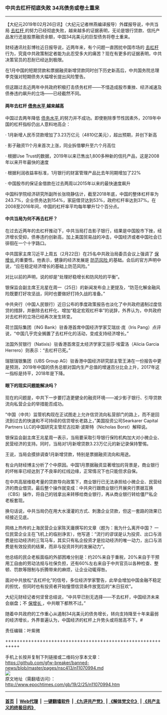 ### 中共去杠杆彻底失败 34兆债务或卷土重来
------------------------

<p>
 【大纪元2019年02月26日讯】（大纪元记者林燕编译报导）外媒报导说，中共当局
 <a href="http://www.epochtimes.com/gb/tag/%E5%8E%BB%E6%9D%A0%E6%9D%86.html">
  去杠杆
 </a>
 的努力已经彻底失败，越来越多的证据表明，无论是银行贷款、信托产品发行还是股票融资余额，中国34兆美元的巨型债务将卷土重来。
</p>
<p>
 财经通讯社彭博社近日报导说，近两年来，有个问题一直困扰中国市场的
 <a href="http://www.epochtimes.com/gb/tag/%E5%8E%BB%E6%9D%A0%E6%9D%86.html">
  去杠杆
 </a>
 行为，究竟中共政策制定者能为此忍受多大的痛苦？现在有更多的证据表明，中共决策官员的忍耐已经达到极限。
</p>
<p>
 在1月中国的短期贷款和票据融资新增贷款同时创下历史新高后，中共国务院总理李克强对短期债务大幅增长提出风险警告。
</p>
<p>
 但这跟过去近两年中共政府积极打击债务杠杆——不惜造成股市重挫、经济减速及债券违约飙升的立场——已经截然不同。
</p>
<h4>
 两年去杠杆
 <a href="http://www.epochtimes.com/gb/tag/%E5%80%BA%E5%8A%A1%E6%B0%B4%E5%B9%B3.html">
  债务水平
 </a>
 越来越高
</h4>
<p>
 中国过去两年降低
 <a href="http://www.epochtimes.com/gb/tag/%E5%80%BA%E5%8A%A1%E6%B0%B4%E5%B9%B3.html">
  债务水平
 </a>
 的努力并不成功。即使剔除季节性因素外，2019年中国的杠杆指标仍出人意料地高企：
</p>
<p>
 · 1月新增人民币贷款增加了3.23万亿元（4810亿美元），超出预期，并创下新高
</p>
<p>
 · 影子融资11个月来首次上涨，同业拆借攀升至六个月高位
</p>
<p>
 · 根据Use Trust的数据，2019年以来已售出1,800多种新的信托产品，这是2008年以来开年最快的速度
</p>
<p>
 · 根据利润收益率标准，1月银行的财富管理产品比去年同期增加了22%
</p>
<p>
 · 中国股市的保证金借款在过去两周以2015年以来的最快速度飙升
</p>
<p>
 中国科学院经济研究所副所长张晓静估计，截至2018年底，中国的整体杠杆率为243.7%，企业债务达到154%，家庭借贷达到53%，政府杠杆率达到37%。在2008至2016年间，中国的杠杆率平均每年攀升12个百分点。
</p>
<h4>
 中共当局为何不再去杠杆？
</h4>
<p>
 在过去近两年的去杠杆推动下，中共当局打击影子银行，结果是中国股市下挫，经济增长受抑，债券违约创新高，加上美国贸易战的冲击，中国经济或者中国社会已徘徊在一个十字路口。
</p>
<p>
 中共国家主席习近平上周五（2月22日）在25名中共政治局委员会议上强调了
 <a href="http://www.epochtimes.com/gb/tag/%E4%BF%9D%E5%A2%9E%E9%95%BF.html">
  保增长
 </a>
 的重要性。他表示，健康的经济发展是
 <a href="http://www.epochtimes.com/gb/tag/%E9%98%B2%E8%8C%83%E9%A3%8E%E9%99%A9.html">
  防范风险
 </a>
 的基础。会后的官方声明中说，“应在稳定经济增长的基础上防范风险。”
</p>
<p>
 对比以前的声明，说的却是“处理好稳增长和防风险的平衡”。
</p>
<p>
 银保监会副主席王兆星在周一（25日）的新闻发布会上更提及，“防范化解金融风险既要打好攻坚战，同时也要做好打持久战的准备。”
</p>
<p>
 中共央行（中国人民银行）近日公布的季度政策报告也淡化了中共政府遏制过度信贷的措辞，并删除去杠杆化、增加“稳定宏观杠杆率”的说辞，外界认为，中共政府对去杠杆的立场已经再次发生转变。
</p>
<p>
 荷兰国际集团（ING Bank）驻香港首席中国经济学家艾瑞丝‧庞（Iris Pang）点评说，“中国几乎完全搁置了去杠杆化的活动，变成支持经济增长。”
</p>
<p>
 法国外贸银行（Natixis）驻香港首席亚太经济学家艾丽莎‧埃雷洛（Alicia Garcia Herrero）则表示：“去杠杆已死。”
</p>
<p>
 瑞银瑞银集团（UBS Group AG）驻香港中国经济研究部主管王涛在一份报告中更是预测，2019年中国的债务总额对国内生产总值的增速百分比会上升，2017年这一指标是持平，2018年是下降。
</p>
<h4>
 眼下的现实问题能解决吗？
</h4>
<p>
 现在的问题是，中共下一步要打造更健全的融资环境——减少影子银行、引导贷款流向私营企业的举措能否成功。
</p>
<p>
 “中国（中共）监管机构现在正试图走上允许信贷流向私营部门的路上，而不是回流到过去的快速和不可持续的信贷增长老路上，”美国投资公司Searkarer Capital Partners LLC的中国研究主管尼古拉斯‧波斯特（Nicholas Borst）解释说。
</p>
<p>
 银保监会副主席王兆星周一表示，当局要采取引导银行保险机构加大对小微企业、民营经济的支持。同时，当局对1月新增贷款3.23万亿元的新记录保持警惕。
</p>
<p>
 王说，当局会摸排调查1月新增贷款，特别是票据融资流向和用途。
</p>
<p>
 有业内财经博主分析了个中原因。中国1月票据融资显著增加的背景是，商业银行的坏帐率已经达到了不良率的红线边缘，正常情况下也只能但求自保。
</p>
<p>
 在中共高层维稳考量的贷款导向政策下，商业银行已无法承担给小微企业、民营经济的商业借贷。最后整个操作就变成：中共央行跟商业银行开展央行票据互换（CBS）操作，将自己的钱拿出来转移给商业银行，再从商业银行转给僵尸私企老板套现。
</p>
<p>
 换句话说，中共当局仍在用大水漫灌的方式、刺激企业贷款，但这一套路的效果已经接近见底。
</p>
<p>
 网络上热传的上海民营企业家陈天庸撰写的文章（题为：我为什么离开中国？ 一位民营企业主在飞机上的临别诤言），他写道：“流行的谬误是认为投资、出口与消费是拉动经济的三驾马车，其实只有私企投资才是拉动经济的唯一动力，出口与消费是有效投资的结果，而非与投资并列的发展动力”。
</p>
<p>
 他总结的民企老板面临的外部困难分别是：约20%来自于重税，20%来自于干预用工自由的劳动法规与社保负担，还有60%左右来自于中共官员以各种检查、整顿、罚款等限制与折腾带来的麻烦，让企业动辄得咎。
</p>
<p>
 面对中共放松“去杠杆化”的信号，多位经济学家警告，此举会增加中国金融不稳定的担忧，但同时也有投资者开始憧憬信贷条件放宽后的“末日狂欢”。
</p>
<p>
 大纪元财经记者何坚曾总结说，“中共早已别无选择——不去杠杆，中国经济未来会崩盘；不
 <a href="http://www.epochtimes.com/gb/tag/%E4%BF%9D%E5%A2%9E%E9%95%BF.html">
  保增长
 </a>
 ，中共眼下都熬不过。”
</p>
<p>
 随着中共政府的工作重心从遏制34兆美元的债务增长，转向支持降至十年来最弱的经济增长，外界普遍认为，中国经济的杠杆上升势头或将居高不下。#
</p>
<p>
 责任编辑：叶紫微
</p>

+++++++++++++++++++++++++++++++++++++++++++++++++++++++++++<br/><br/>
手机上长按并复制下列链接或二维码分享本文章：<br/>
https://github.com/gfw-breaker/banned-news/blob/master/pages/nsc413/n11070994.md <br/>
<a href='https://github.com/gfw-breaker/banned-news/blob/master/pages/nsc413/n11070994.md'><img src='https://github.com/gfw-breaker/banned-news/blob/master/pages/nsc413/n11070994.md.png'/></a> <br/>
原文地址（需翻墙访问）：http://www.epochtimes.com/gb/19/2/25/n11070994.htm


------------------------
#### [首页](https://github.com/gfw-breaker/banned-news/blob/master/README.md) &nbsp;|&nbsp; [Web代理](https://github.com/labour-camp/helloworld) &nbsp;|&nbsp; [一键翻墙软件](https://github.com/gfw-breaker/nogfw/blob/master/README.md) &nbsp;| [《九评共产党》](https://github.com/gfw-breaker/9ping.md/blob/master/README.md#九评之一评共产党是什么) | [《解体党文化》](https://github.com/gfw-breaker/jtdwh.md/blob/master/README.md) | [《共产主义的终极目的》](https://github.com/gfw-breaker/gczydzjmd.md/blob/master/README.md)

